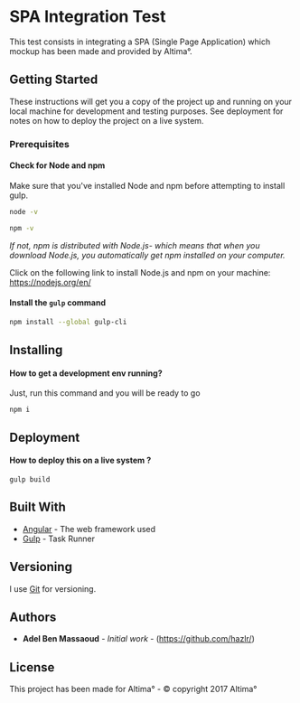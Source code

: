 # SPA Integration Test
This test consists in integrating a SPA (Single Page Application) which mockup has been made and provided by Altima°.

## Getting Started

These instructions will get you a copy of the project up and running on your local machine for development and testing purposes. See deployment for notes on how to deploy the project on a live system.

### Prerequisites

#### Check for Node and npm
Make sure that you've installed Node and npm before attempting to install gulp.

```sh
node -v
```
```sh
npm -v
```


*If not, npm is distributed with Node.js- which means that when you download Node.js, you automatically get npm installed on your computer.*

Click on the following link to install Node.js and npm on your machine: https://nodejs.org/en/

#### Install the `gulp` command

```sh
npm install --global gulp-cli
```

## Installing

#### How to get a development env running?

Just, run this command and you will be ready to go

```
npm i
```

## Deployment

#### How to deploy this on a live system ?

```
gulp build
```

## Built With

* [Angular](https://angular.io/docs) - The web framework used
* [Gulp](https://github.com/gulpjs/gulp/blob/master/docs/API.md) - Task Runner


## Versioning

I use [Git](https://git-scm.com/documentation) for versioning.


## Authors

* **Adel Ben Massaoud** - *Initial work* - (https://github.com/hazlr/)


## License

This project has been made for Altima° - © copyright 2017 Altima°
